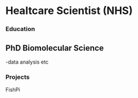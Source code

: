# Healtcare Scientist (NHS)


### Education
## PhD Biomolecular Science
-data analysis etc

### Projects
FishPi
